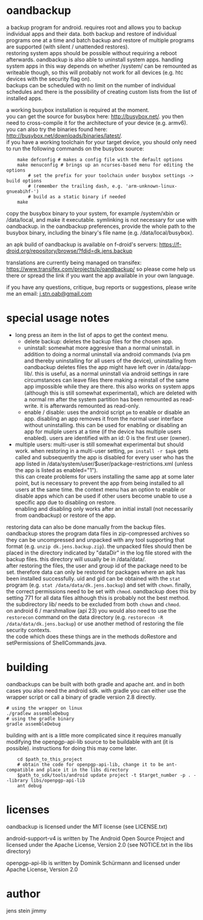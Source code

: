 oandbackup
=======
a backup program for android. requires root and allows you to backup individual apps and their data.
both backup and restore of individual programs one at a time and batch backup and restore of multiple programs are supported (with silent / unattended restores).  
restoring system apps should be possible without requiring a reboot afterwards. oandbackup is also able to uninstall system apps. handling system apps in this way depends on whether /system/ can be remounted as writeable though, so this will probably not work for all devices (e.g. htc devices with the security flag on).  
backups can be scheduled with no limit on the number of individual schedules and there is the possibility of creating custom lists from the list of installed apps.

a working busybox installation is required at the moment.   
you can get the source for busybox here: http://busybox.net/. you then need to cross-compile it for the architecture of your device (e.g. armv6). you can also try the binaries found here: http://busybox.net/downloads/binaries/latest/.   
if you have a working toolchain for your target device, you should only need to run the following commands on the busybox source:
```
    make defconfig # makes a config file with the default options
    make menuconfig # brings up an ncurses-based menu for editing the options
        # set the prefix for your toolchain under busybox settings -> build options 
        # (remember the trailing dash, e.g. 'arm-unknown-linux-gnueabihf-')
        # build as a static binary if needed
    make
```
copy the busybox binary to your system, for example /system/xbin or /data/local, and make it executable. symlinking is not necessary for use with oandbackup. in the oandbackup preferences, provide the whole path to the busybox binary, including the binary's file name (e.g. /data/local/busybox).

an apk build of oandbackup is available on f-droid's servers: https://f-droid.org/repository/browse/?fdid=dk.jens.backup

translations are currently being managed on transifex: https://www.transifex.com/projects/p/oandbackup/
so please come help us there or spread the link if you want the app available in your own language.

if you have any questions, critique, bug reports or suggestions, please write me an email: j.stn.oab@gmail.com 

special usage notes
===========
 * long press an item in the list of apps to get the context menu. 
   * delete backup: deletes the backup files for the chosen app.
   * uninstall: somewhat more aggresive than a normal uninstall. in addition to doing a normal uninstall via android commands (via pm and thereby uninstalling for all users of the device), uninstalling from oandbackup deletes files the app might have left over in /data/app-lib/. this is useful, as a normal uninstall via android settings in rare circumstances can leave files there making a reinstall of the same app impossible while they are there.
   this also works on system apps (although this is still somewhat experimental), which are deleted with a normal rm after the system partition has been remounted as read-write. it is afterwards remounted as read-only.
   * enable / disable: uses the android script `pm` to enable or disable an app. disabling an app removes it from the normal user interface without uninstalling. this can be used for enabling or disabling an app for muliple users at a time (if the device has multiple users enabled). users are identified with an id: 0 is the first user (owner).
 * multiple users: multi-user is still somewhat experimental but should work. when restoring in a multi-user setting, `pm install -r $apk` gets called and subsequently the app is disabled for every user who has the app listed in /data/system/user/$user/package-restrictions.xml (unless the app is listed as enabled="1").   
this can create problems for users installing the same app at some later point, but is necessary to prevent the app from being installed to all users at the same time. the context menu has an option to enable or disable apps which can be used if other users become unable to use a specific app due to disabling on restore.   
enabling and disabling only works after an initial install (not necessarily from oandbackup) or restore of the app.

restoring data can also be done manually from the backup files. oandbackup stores the program data files in zip-compressed archives so they can be uncompressed and unpacked with any tool supporting that format (e.g. ```unzip dk.jens.backup.zip```). the unpacked files should then be placed in the directory indicated by "dataDir" in the log file stored with the backup files. this directory will usually be in /data/data/.  
after restoring the files, the user and group id of the package need to be set. therefore data can only be restored for packages where an apk has been installed successfully. uid and gid can be obtained with the ```stat``` program (e.g. ```stat /data/data/dk.jens.backup```) and set with ```chown```. finally, the correct permissions need to be set with ```chmod```. oandbackup does this by setting 771 for all data files although this is probably not the best method. the subdirectory lib/ needs to be excluded from both ```chown``` and ```chmod```.  
on android 6 / marshmallow (api 23) you would also need to use the ```restorecon``` command on the data directory (e.g. ```restorecon -R /data/data/dk.jens.backup```) or use another method of restoring the file security contexts.  
the code which does these things are in the methods doRestore and setPermissions of ShellCommands.java.

building
========
oandbackups can be built with both gradle and apache ant. and in both cases you also need the android sdk.
with gradle you can either use the wrapper script or call a binary of gradle version 2.8 directly.
```
# using the wrapper on linux
./gradlew assembleDebug
# using the gradle binary
gradle assembleDebug
```
building with ant is a little more complicated since it requires manually modifying the openpgp-api-lib source to be buildable with ant (it is possible). instructions for doing this may come later.
```
    cd $path_to_this_project
    # obtain the code for openpgp-api-lib, change it to be ant-compatible and place it in the libs directory
    $path_to_sdk/tools/android update project -t $target_number -p . --library libs/openpgp-api-lib
    ant debug
```

licenses
=======
oandbackup is licensed under the MIT license (see LICENSE.txt)

android-support-v4 is written by The Android Open Source Project and licensed under the Apache License, Version 2.0 (see NOTICE.txt in the libs directory)

openpgp-api-lib is written by Dominik Schürmann and licensed under Apache License, Version 2.0

author
======
jens stein
jimmy
